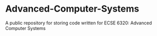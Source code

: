 # Advanced-Computer-Systems
A public repository for storing code written for ECSE 6320: Advanced Computer Systems
